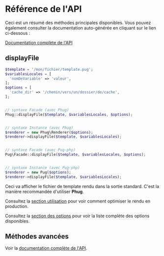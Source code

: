 # Référence de l'API

Ceci est un résumé des méthodes principales disponibles.
Vous pouvez également consulter la documentation auto-générée
en cliquant sur le lien ci-dessous :

[Documentation complète de l'API](/api/namespaces/Phug.html)

## displayFile

```php
$template = '/mon/fichier/template.pug';
$variablesLocales = [
  'nomDeVariable' => 'valeur',
];
$options = [
  'cache_dir' => '/chemin/vers/un/dossier/de/cache',
];


// syntaxe Facade (avec Phug)
Phug::displayFile($template, $variablesLocales, $options);


// syntaxe Instance (avec Phug)
$renderer = new Phug\Renderer($options);
$renderer->displayFile($template, $variablesLocales);


// syntaxe Facade (avec Pug-php)
Pug\Facade::displayFile($template, $variablesLocales, $options);


// syntaxe Instance (avec Pug-php)
$renderer = new Pug($options);
$renderer->displayFile($template, $variablesLocales);
```

Ceci va afficher le fichier de template rendu dans la sortie
standard. C'est la manière recommandée d'utiliser **Phug**. 

Consultez la [section utilisation](#usage) pour voir comment
optimiser le rendu en production.

Consultez la [section des options](#options) pour voir la liste
complète des options disponibles.

## Méthodes avancées

Voir la [documentation complète de l'API](/api/namespaces/Phug.html).
